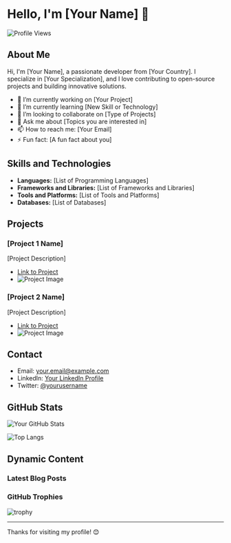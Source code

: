 # Hello, I'm [Your Name] 👋

![Profile Views](https://komarev.com/ghpvc/?username=yourusername&color=blue)

## About Me

Hi, I'm [Your Name], a passionate developer from [Your Country]. I specialize in [Your Specialization], and I love contributing to open-source projects and building innovative solutions.

- 🔭 I’m currently working on [Your Project]
- 🌱 I’m currently learning [New Skill or Technology]
- 👯 I’m looking to collaborate on [Type of Projects]
- 💬 Ask me about [Topics you are interested in]
- 📫 How to reach me: [Your Email]
- ⚡ Fun fact: [A fun fact about you]

## Skills and Technologies

- **Languages:** [List of Programming Languages]
- **Frameworks and Libraries:** [List of Frameworks and Libraries]
- **Tools and Platforms:** [List of Tools and Platforms]
- **Databases:** [List of Databases]

## Projects

### [Project 1 Name]
[Project Description]
- [Link to Project](#)
- ![Project Image](https://via.placeholder.com/150)

### [Project 2 Name]
[Project Description]
- [Link to Project](#)
- ![Project Image](https://via.placeholder.com/150)

## Contact

- Email: [your.email@example.com](mailto:your.email@example.com)
- LinkedIn: [Your LinkedIn Profile](#)
- Twitter: [@yourusername](https://twitter.com/yourusername)

## GitHub Stats

![Your GitHub Stats](https://github-readme-stats.vercel.app/api?username=yourusername&show_icons=true&theme=radical)

![Top Langs](https://github-readme-stats.vercel.app/api/top-langs/?username=yourusername&layout=compact&theme=radical)

## Dynamic Content

### Latest Blog Posts
<!-- BLOG-POST-LIST:START -->
<!-- BLOG-POST-LIST:END -->

### GitHub Trophies
![trophy](https://github-profile-trophy.vercel.app/?username=yourusername&theme=onedark)

---

Thanks for visiting my profile! 😊
